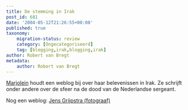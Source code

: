 ```yaml
---
title: De stemming in Irak
post_id: 681
date: '2004-05-12T21:26:55+00:00'
published: true
taxonomy:
    migration-status: review
    category: [Ongecategoriseerd]
    tag: [blogging,irak,blogging,irak]
author: Robert van Bregt
metadata:
    author: Robert van Bregt
---
```

[Marjolein](http://mayos.web-log.nl/) houdt een weblog bij over haar belevenissen in Irak. Ze schrijft onder andere over de sfeer na de dood van de Nederlandse sergeant.

Nog een weblog: [Jens Grijpstra (fotograaf)](http://www.20six.nl/jtinirak)